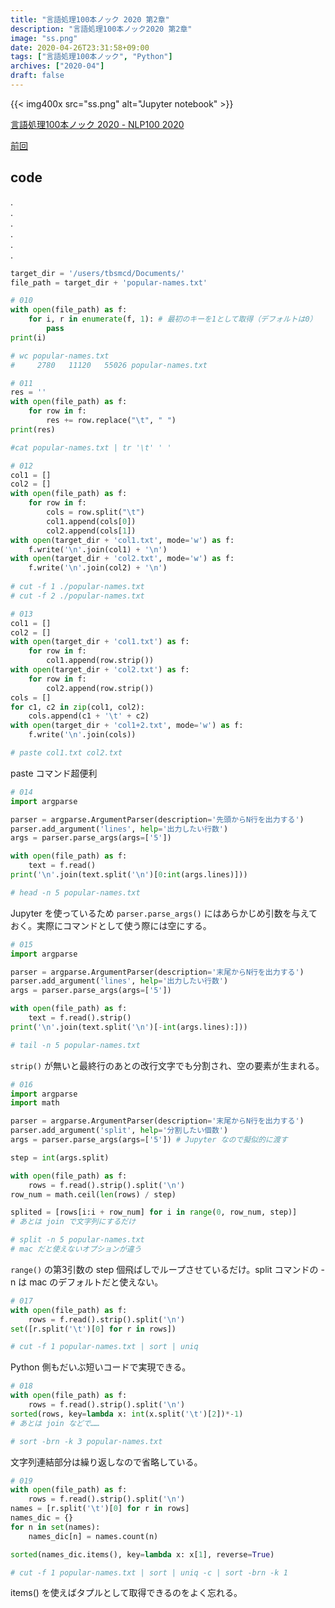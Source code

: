 ```yaml
---
title: "言語処理100本ノック 2020 第2章"
description: "言語処理100本ノック2020 第2章"
image: "ss.png"
date: 2020-04-26T23:31:58+09:00
tags: ["言語処理100本ノック", "Python"]
archives: ["2020-04"]
draft: false
---
```


{{< img400x src="ss.png" alt="Jupyter notebook" >}}
  
[言語処理100本ノック 2020 - NLP100 2020](https://nlp100.github.io/ja/)
  
[前回](https://tbsmcd.net/post/100knock_1/)
  
## code
.  
.  
.  
.  
.  
.  
  
```python
target_dir = '/users/tbsmcd/Documents/'
file_path = target_dir + 'popular-names.txt'

# 010
with open(file_path) as f:
    for i, r in enumerate(f, 1): # 最初のキーを1として取得（デフォルトは0）
        pass
print(i)

# wc popular-names.txt 
#     2780   11120   55026 popular-names.txt
```

```python
# 011
res = ''
with open(file_path) as f:
    for row in f:
        res += row.replace("\t", " ")
print(res)

#cat popular-names.txt | tr '\t' ' '
```

```python
# 012
col1 = []
col2 = []
with open(file_path) as f:
    for row in f:
        cols = row.split("\t")
        col1.append(cols[0])
        col2.append(cols[1])
with open(target_dir + 'col1.txt', mode='w') as f:
    f.write('\n'.join(col1) + '\n')
with open(target_dir + 'col2.txt', mode='w') as f:
    f.write('\n'.join(col2) + '\n')
    
# cut -f 1 ./popular-names.txt
# cut -f 2 ./popular-names.txt
```

```python
# 013
col1 = []
col2 = []
with open(target_dir + 'col1.txt') as f:
    for row in f:
        col1.append(row.strip())
with open(target_dir + 'col2.txt') as f:
    for row in f:
        col2.append(row.strip())
cols = []
for c1, c2 in zip(col1, col2):
    cols.append(c1 + '\t' + c2)
with open(target_dir + 'col1+2.txt', mode='w') as f:
    f.write('\n'.join(cols))

# paste col1.txt col2.txt
```

paste コマンド超便利

```python
# 014
import argparse

parser = argparse.ArgumentParser(description='先頭からN行を出力する')
parser.add_argument('lines', help='出力したい行数')
args = parser.parse_args(args=['5']) 

with open(file_path) as f:
    text = f.read()
print('\n'.join(text.split('\n')[0:int(args.lines)]))

# head -n 5 popular-names.txt
```

Jupyter を使っているため `parser.parse_args()` にはあらかじめ引数を与えておく。実際にコマンドとして使う際には空にする。

```python
# 015
import argparse

parser = argparse.ArgumentParser(description='末尾からN行を出力する')
parser.add_argument('lines', help='出力したい行数')
args = parser.parse_args(args=['5']) 

with open(file_path) as f:
    text = f.read().strip()
print('\n'.join(text.split('\n')[-int(args.lines):]))

# tail -n 5 popular-names.txt
```

`strip()` が無いと最終行のあとの改行文字でも分割され、空の要素が生まれる。

```python
# 016
import argparse
import math

parser = argparse.ArgumentParser(description='末尾からN行を出力する')
parser.add_argument('split', help='分割したい個数')
args = parser.parse_args(args=['5']) # Jupyter なので擬似的に渡す 

step = int(args.split)

with open(file_path) as f:
    rows = f.read().strip().split('\n')
row_num = math.ceil(len(rows) / step)

splited = [rows[i:i + row_num] for i in range(0, row_num, step)]
# あとは join で文字列にするだけ

# split -n 5 popular-names.txt
# mac だと使えないオプションが違う
```

`range()` の第3引数の step 個飛ばしでループさせているだけ。split コマンドの -n は mac のデフォルトだと使えない。

```python
# 017
with open(file_path) as f:
    rows = f.read().strip().split('\n')
set([r.split('\t')[0] for r in rows])

# cut -f 1 popular-names.txt | sort | uniq
```

Python 側もだいぶ短いコードで実現できる。

```python
# 018
with open(file_path) as f:
    rows = f.read().strip().split('\n')
sorted(rows, key=lambda x: int(x.split('\t')[2])*-1)
# あとは join などで……

# sort -brn -k 3 popular-names.txt
```

文字列連結部分は繰り返しなので省略している。

```python
# 019
with open(file_path) as f:
    rows = f.read().strip().split('\n')
names = [r.split('\t')[0] for r in rows]
names_dic = {}
for n in set(names):
    names_dic[n] = names.count(n)

sorted(names_dic.items(), key=lambda x: x[1], reverse=True)

# cut -f 1 popular-names.txt | sort | uniq -c | sort -brn -k 1
```

items() を使えばタプルとして取得できるのをよく忘れる。
```python

```

